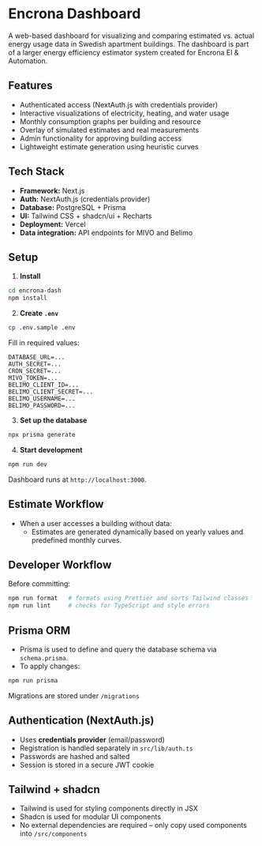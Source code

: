 # Encrona Dashboard

A web-based dashboard for visualizing and comparing estimated vs. actual energy usage data in Swedish apartment buildings. The dashboard is part of a larger energy efficiency estimator system created for Encrona El & Automation.

## Features

- Authenticated access (NextAuth.js with credentials provider)
- Interactive visualizations of electricity, heating, and water usage
- Monthly consumption graphs per building and resource
- Overlay of simulated estimates and real measurements
- Admin functionality for approving building access
- Lightweight estimate generation using heuristic curves

## Tech Stack

- **Framework:** Next.js
- **Auth:** NextAuth.js (credentials provider)
- **Database:** PostgreSQL + Prisma
- **UI:** Tailwind CSS + shadcn/ui + Recharts
- **Deployment:** Vercel
- **Data integration:** API endpoints for MIVO and Belimo

## Setup

1. **Install**

```bash
cd encrona-dash
npm install
```

2. **Create `.env`**

```bash
cp .env.sample .env
```

Fill in required values:

```env
DATABASE_URL=...
AUTH_SECRET=...
CRON_SECRET=...
MIVO_TOKEN=...
BELIMO_CLIENT_ID=...
BELIMO_CLIENT_SECRET=...
BELIMO_USERNAME=...
BELIMO_PASSWORD=...
```

3. **Set up the database**

```bash
npx prisma generate
```

4. **Start development**

```bash
npm run dev
```

Dashboard runs at `http://localhost:3000`.

## Estimate Workflow

- When a user accesses a building without data:
  - Estimates are generated dynamically based on yearly values and predefined monthly curves.

## Developer Workflow

Before committing:

```bash
npm run format   # formats using Prettier and sorts Tailwind classes
npm run lint     # checks for TypeScript and style errors
```

## Prisma ORM

- Prisma is used to define and query the database schema via `schema.prisma`.
- To apply changes:

```bash
npm run prisma
```

Migrations are stored under `/migrations`

## Authentication (NextAuth.js)

- Uses **credentials provider** (email/password)
- Registration is handled separately in `src/lib/auth.ts`
- Passwords are hashed and salted
- Session is stored in a secure JWT cookie

## Tailwind + shadcn

- Tailwind is used for styling components directly in JSX
- Shadcn is used for modular UI components
- No external dependencies are required – only copy used components into `/src/components`
